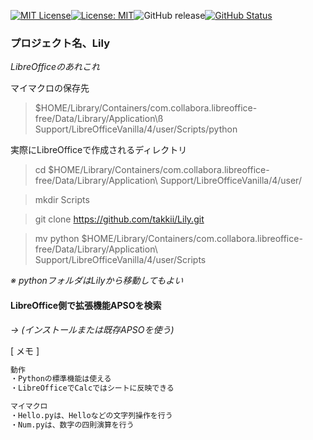 [![MIT License](http://img.shields.io/badge/license-MIT-blue.svg?style=flat)](LICENSE)[![License: MIT](https://img.shields.io/badge/License-MIT-yellow.svg)](https://opensource.org/licenses/MIT)![GitHub release](https://img.shields.io/github/release/takkii/Lily.svg?style=flat)[![GitHub Status](https://img.shields.io/github/last-commit/takkii/Lily.svg?style=flat)](GitHub)


### プロジェクト名、Lily

_LibreOfficeのあれこれ_

マイマクロの保存先
> $HOME/Library/Containers/com.collabora.libreoffice-free/Data/Library/Application\ß Support/LibreOfficeVanilla/4/user/Scripts/python

実際にLibreOfficeで作成されるディレクトリ
>cd $HOME/Library/Containers/com.collabora.libreoffice-free/Data/Library/Application\ Support/LibreOfficeVanilla/4/user/

>mkdir Scripts

>git clone https://github.com/takkii/Lily.git

>mv python $HOME/Library/Containers/com.collabora.libreoffice-free/Data/Library/Application\ Support/LibreOfficeVanilla/4/user/Scripts

_※ pythonフォルダはLilyから移動してもよい_

#### LibreOffice側で拡張機能APSOを検索

_→ (インストールまたは既存APSOを使う)_

[ メモ ]

```markdown
動作
・Pythonの標準機能は使える
・LibreOfficeでCalcではシートに反映できる

マイマクロ
・Hello.pyは、Helloなどの文字列操作を行う
・Num.pyは、数字の四則演算を行う
```
